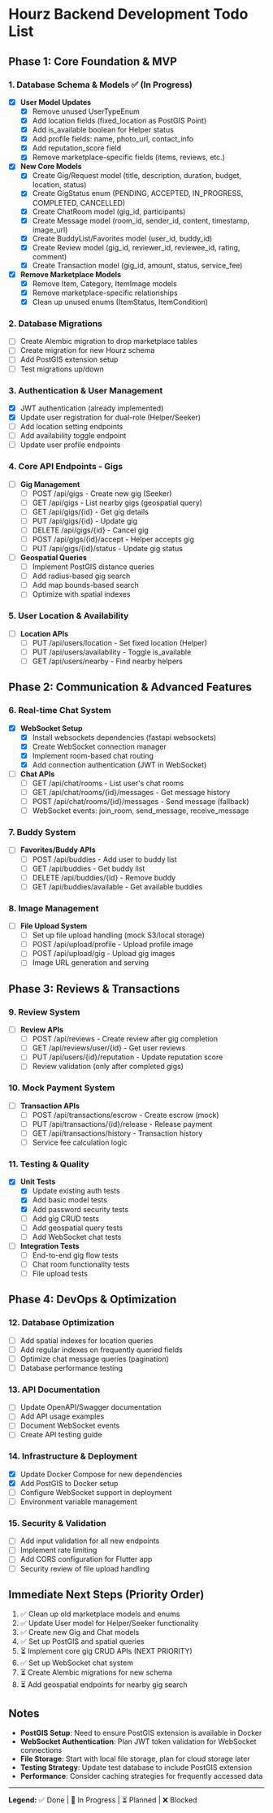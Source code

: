 # Hourz Backend Development Todo List

## Phase 1: Core Foundation & MVP

### 1. Database Schema & Models ✅ (In Progress)
- [x] **User Model Updates**
  - [x] Remove unused UserTypeEnum 
  - [x] Add location fields (fixed_location as PostGIS Point)
  - [x] Add is_available boolean for Helper status
  - [x] Add profile fields: name, photo_url, contact_info
  - [x] Add reputation_score field
  - [x] Remove marketplace-specific fields (items, reviews, etc.)

- [x] **New Core Models**
  - [x] Create Gig/Request model (title, description, duration, budget, location, status)
  - [x] Create GigStatus enum (PENDING, ACCEPTED, IN_PROGRESS, COMPLETED, CANCELLED)
  - [x] Create ChatRoom model (gig_id, participants)
  - [x] Create Message model (room_id, sender_id, content, timestamp, image_url)
  - [x] Create BuddyList/Favorites model (user_id, buddy_id)
  - [x] Create Review model (gig_id, reviewer_id, reviewee_id, rating, comment)
  - [x] Create Transaction model (gig_id, amount, status, service_fee)

- [x] **Remove Marketplace Models**
  - [x] Remove Item, Category, ItemImage models
  - [x] Remove marketplace-specific relationships
  - [x] Clean up unused enums (ItemStatus, ItemCondition)

### 2. Database Migrations
- [ ] Create Alembic migration to drop marketplace tables
- [ ] Create migration for new Hourz schema
- [ ] Add PostGIS extension setup
- [ ] Test migrations up/down

### 3. Authentication & User Management
- [x] JWT authentication (already implemented)
- [x] Update user registration for dual-role (Helper/Seeker)
- [ ] Add location setting endpoints
- [ ] Add availability toggle endpoint
- [ ] Update user profile endpoints

### 4. Core API Endpoints - Gigs
- [ ] **Gig Management**
  - [ ] POST /api/gigs - Create new gig (Seeker)
  - [ ] GET /api/gigs - List nearby gigs (geospatial query)
  - [ ] GET /api/gigs/{id} - Get gig details
  - [ ] PUT /api/gigs/{id} - Update gig
  - [ ] DELETE /api/gigs/{id} - Cancel gig
  - [ ] POST /api/gigs/{id}/accept - Helper accepts gig
  - [ ] PUT /api/gigs/{id}/status - Update gig status

- [ ] **Geospatial Queries**
  - [ ] Implement PostGIS distance queries
  - [ ] Add radius-based gig search
  - [ ] Add map bounds-based search
  - [ ] Optimize with spatial indexes

### 5. User Location & Availability
- [ ] **Location APIs**
  - [ ] PUT /api/users/location - Set fixed location (Helper)
  - [ ] PUT /api/users/availability - Toggle is_available
  - [ ] GET /api/users/nearby - Find nearby helpers

## Phase 2: Communication & Advanced Features

### 6. Real-time Chat System
- [x] **WebSocket Setup**
  - [x] Install websockets dependencies (fastapi websockets)
  - [x] Create WebSocket connection manager
  - [x] Implement room-based chat routing
  - [x] Add connection authentication (JWT in WebSocket)

- [ ] **Chat APIs**
  - [ ] GET /api/chat/rooms - List user's chat rooms
  - [ ] GET /api/chat/rooms/{id}/messages - Get message history
  - [ ] POST /api/chat/rooms/{id}/messages - Send message (fallback)
  - [ ] WebSocket events: join_room, send_message, receive_message

### 7. Buddy System
- [ ] **Favorites/Buddy APIs**
  - [ ] POST /api/buddies - Add user to buddy list
  - [ ] GET /api/buddies - Get buddy list
  - [ ] DELETE /api/buddies/{id} - Remove buddy
  - [ ] GET /api/buddies/available - Get available buddies

### 8. Image Management
- [ ] **File Upload System**
  - [ ] Set up file upload handling (mock S3/local storage)
  - [ ] POST /api/upload/profile - Upload profile image
  - [ ] POST /api/upload/gig - Upload gig images
  - [ ] Image URL generation and serving

## Phase 3: Reviews & Transactions

### 9. Review System
- [ ] **Review APIs**
  - [ ] POST /api/reviews - Create review after gig completion
  - [ ] GET /api/reviews/user/{id} - Get user reviews
  - [ ] PUT /api/users/{id}/reputation - Update reputation score
  - [ ] Review validation (only after completed gigs)

### 10. Mock Payment System
- [ ] **Transaction APIs**
  - [ ] POST /api/transactions/escrow - Create escrow (mock)
  - [ ] PUT /api/transactions/{id}/release - Release payment
  - [ ] GET /api/transactions/history - Transaction history
  - [ ] Service fee calculation logic

### 11. Testing & Quality
- [x] **Unit Tests**
  - [x] Update existing auth tests
  - [x] Add basic model tests
  - [x] Add password security tests
  - [ ] Add gig CRUD tests
  - [ ] Add geospatial query tests
  - [ ] Add WebSocket chat tests

- [ ] **Integration Tests**
  - [ ] End-to-end gig flow tests
  - [ ] Chat room functionality tests
  - [ ] File upload tests

## Phase 4: DevOps & Optimization

### 12. Database Optimization
- [ ] Add spatial indexes for location queries
- [ ] Add regular indexes on frequently queried fields
- [ ] Optimize chat message queries (pagination)
- [ ] Database performance testing

### 13. API Documentation
- [ ] Update OpenAPI/Swagger documentation
- [ ] Add API usage examples
- [ ] Document WebSocket events
- [ ] Create API testing guide

### 14. Infrastructure & Deployment
- [x] Update Docker Compose for new dependencies
- [x] Add PostGIS to Docker setup
- [ ] Configure WebSocket support in deployment
- [ ] Environment variable management

### 15. Security & Validation
- [ ] Add input validation for all new endpoints
- [ ] Implement rate limiting
- [ ] Add CORS configuration for Flutter app
- [ ] Security review of file upload handling

## Immediate Next Steps (Priority Order)
1. ✅ Clean up old marketplace models and enums
2. ✅ Update User model for Helper/Seeker functionality  
3. ✅ Create new Gig and Chat models
4. ✅ Set up PostGIS and spatial queries
5. ⏳ Implement core gig CRUD APIs (NEXT PRIORITY)
6. ✅ Set up WebSocket chat system
7. ⏳ Create Alembic migrations for new schema
8. ⏳ Add geospatial endpoints for nearby gig search

## Notes
- **PostGIS Setup**: Need to ensure PostGIS extension is available in Docker
- **WebSocket Authentication**: Plan JWT token validation for WebSocket connections
- **File Storage**: Start with local file storage, plan for cloud storage later
- **Testing Strategy**: Update test database to include PostGIS extension
- **Performance**: Consider caching strategies for frequently accessed data

---
**Legend:** ✅ Done | 🔄 In Progress | ⏳ Planned | ❌ Blocked